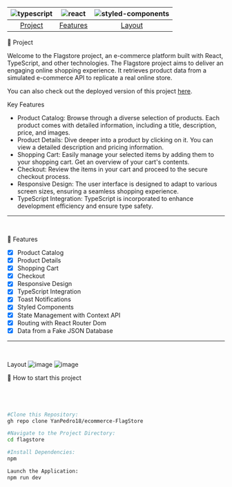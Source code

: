 

| ![typescript](https://img.shields.io/badge/TypeScript-007ACC?style=for-the-badge&logo=typescript&logoColor=white) | ![react](https://img.shields.io/badge/React-20232A?style=for-the-badge&logo=react&logoColor=61DAFB) | ![styled-components](https://img.shields.io/badge/styled--components-DB7093?style=for-the-badge&logo=styled-components&logoColor=white) |
| :---: | :---: | :---: |
[Project](#project) | [Features](#features) | [Layout](#layout) | [Launch](#launch)

📝 Project  <a name="project"></a>

Welcome to the Flagstore project, an e-commerce platform built with React, TypeScript, and other technologies. The Flagstore project aims to deliver an engaging online shopping experience. It retrieves product data from a simulated e-commerce API to replicate a real online store.

You can also check out the deployed version of this project [here](https://example.com).

 Key Features

- Product Catalog: Browse through a diverse selection of products. Each product comes with detailed information, including a title, description, price, and images.
- Product Details: Dive deeper into a product by clicking on it. You can view a detailed description and pricing information.
- Shopping Cart: Easily manage your selected items by adding them to your shopping cart. Get an overview of your cart's contents.
- Checkout: Review the items in your cart and proceed to the secure checkout process.
- Responsive Design: The user interface is designed to adapt to various screen sizes, ensuring a seamless shopping experience.
- TypeScript Integration: TypeScript is incorporated to enhance development efficiency and ensure type safety.

---
&nbsp;

🚀 Features <a name="features"></a>

- [x]  Product Catalog
- [x]  Product Details
- [x]  Shopping Cart
- [x]  Checkout
- [x]  Responsive Design
- [x]  TypeScript Integration
- [x]  Toast Notifications
- [x]  Styled Components
- [x]  State Management with Context API
- [x]  Routing with React Router Dom
- [x]  Data from a Fake JSON Database

---
&nbsp;

Layout <a name="layout"></a>
![image](https://i.imgur.com/WCfNFFh.png)
![image](https://i.imgur.com/LDJXgmV.png)



📂 How to start this project  <a name="launch"></a>

```bash




#Clone this Repository:
gh repo clone YanPedro18/ecommerce-FlagStore

#Navigate to the Project Directory:
cd flagstore

#Install Dependencies:
npm

Launch the Application:
npm run dev


